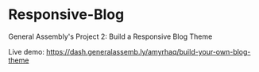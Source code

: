 Responsive-Blog
===============

General Assembly's Project 2: Build a Responsive Blog Theme

Live demo: https://dash.generalassemb.ly/amyrhaq/build-your-own-blog-theme
